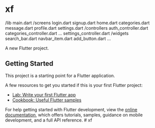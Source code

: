 # xf
/lib
    main.dart
    /screens
        login.dart
        signup.dart
        home.dart
        categories.dart
        message.dart
        profile.dart
        settings.dart
    /controllers
        auth_controller.dart
        categories_controller.dart
        ...
        settings_controller.dart
    /widgets
        search_bar.dart
        navbar_item.dart
        add_button.dart
        ...

A new Flutter project.

## Getting Started

This project is a starting point for a Flutter application.

A few resources to get you started if this is your first Flutter project:

- [Lab: Write your first Flutter app](https://docs.flutter.dev/get-started/codelab)
- [Cookbook: Useful Flutter samples](https://docs.flutter.dev/cookbook)

For help getting started with Flutter development, view the
[online documentation](https://docs.flutter.dev/), which offers tutorials,
samples, guidance on mobile development, and a full API reference.
#   x f  
 